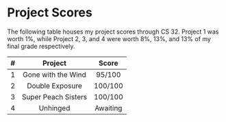# Project Scores

The following table houses my project scores through CS 32. Project 1 was worth 1%, while Project 2, 3, and 4 were worth 8%, 13%, and 13% of my final grade respectively.

| **#** | **Project**         | **Score** |
|:-----:|:-------------------:|:---------:|
| 1     | Gone with the Wind  | 95/100    |
| 2     | Double Exposure     | 100/100   |
| 3     | Super Peach Sisters | 100/100   |
| 4     | Unhinged            | Awaiting  |